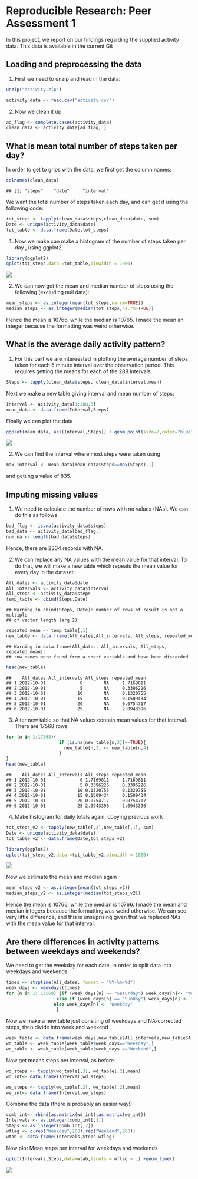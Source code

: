 # Reproducible Research: Peer Assessment 1

In this project, we report on our findings regarding the supplied activity data. 
This data is available in the current Git

## Loading and preprocessing the data
1) First we need to unzip and read in the data: 

```r
unzip("activity.zip")

activity_data <- read.csv("activity.csv")
```

2) Now we clean it up

```r
ad_flag <- complete.cases(activity_data)
clean_data <- activity_data[ad_flag, ]
```

## What is mean total number of steps taken per day?

In order to get to grips with the data, we first get the column names:

```r
colnames(clean_data)
```

```
## [1] "steps"    "date"     "interval"
```

We want the total number of steps taken each day, and can get it using the following code:

```r
tot_steps <- tapply(clean_data$steps,clean_data$date, sum)
Date <- unique(activity_data$date)
tot_table <- data.frame(Date,tot_steps)
```


1) Now we make can make a histogram of the number of steps taken per day ,  using ggplot2.  


```r
library(ggplot2)
qplot(tot_steps,data =tot_table,binwidth = 1000) 
```

![](PA1_template_files/figure-html/unnamed-chunk-4-1.png) 

2) We can now get the mean and median number of steps using the following (excluding null data):

```r
mean_steps <- as.integer(mean(tot_steps,na.rm=TRUE))
median_steps <- as.integer(median(tot_steps,na.rm=TRUE))
```
Hence the mean is 10766, while the median is 10765. I made the mean an integer because the formatting was weird otherwise.

## What is the average daily activity pattern?
1) For this part  we are intereested in plotting the average number of steps taken for each 5 minute interval over the observation period. This requires 
getting the means for each of the 288 intervals:

```r
Steps <- tapply(clean_data$steps, clean_data$interval,mean)
```
Next we make a new table giving interval and mean number of steps:

```r
Interval <- activity_data[1:288,3]
mean_data <- data.frame(Interval,Steps)
```

Finally we can plot the data

```r
ggplot(mean_data, aes(Interval,Steps)) + geom_point(size=2,color="blue",alpha=0.1) + geom_line()
```

![](PA1_template_files/figure-html/unnamed-chunk-8-1.png) 

2) We can find the interval where most steps were taken using

```r
max_interval <- mean_data[mean_data$Steps==max(Steps),1]
```
and getting a value of 835.

## Imputing missing values

1) We need to calculate the number of rows with no values (NAs). We can do this as follows

```r
bad_flag <- is.na(activity_data$steps)
bad_data <- activity_data[bad_flag,]
num_na <- length(bad_data$steps)
```
Hence, there are 2304 records with NA.

2) We can replace any NA values with the mean value for that interval. To do that, we will make a new table
which repeats the mean value for every day in the dataset

```r
All_dates <- activity_data$date
All_intervals <- activity_data$interval
All_steps <- activity_data$steps
temp_table <- cbind(Steps,Date)
```

```
## Warning in cbind(Steps, Date): number of rows of result is not a multiple
## of vector length (arg 2)
```

```r
repeated_mean <- temp_table[,1]
new_table <- data.frame(All_dates,All_intervals, All_steps, repeated_mean)
```

```
## Warning in data.frame(All_dates, All_intervals, All_steps, repeated_mean):
## row names were found from a short variable and have been discarded
```

```r
head(new_table)
```

```
##    All_dates All_intervals All_steps repeated_mean
## 1 2012-10-01             0        NA     1.7169811
## 2 2012-10-01             5        NA     0.3396226
## 3 2012-10-01            10        NA     0.1320755
## 4 2012-10-01            15        NA     0.1509434
## 5 2012-10-01            20        NA     0.0754717
## 6 2012-10-01            25        NA     2.0943396
```

3) Alter new table so that NA values contain mean values for that interval. There are 17568 rows

```r
for (n in 1:17568){
                    if (is.na(new_table[n,3])==TRUE){
                      new_table[n,3] <- new_table[n,4]
                    } 
}
head(new_table)
```

```
##    All_dates All_intervals All_steps repeated_mean
## 1 2012-10-01             0 1.7169811     1.7169811
## 2 2012-10-01             5 0.3396226     0.3396226
## 3 2012-10-01            10 0.1320755     0.1320755
## 4 2012-10-01            15 0.1509434     0.1509434
## 5 2012-10-01            20 0.0754717     0.0754717
## 6 2012-10-01            25 2.0943396     2.0943396
```

4) Make histogram for daily totals again, copying previous work


```r
tot_steps_v2 <- tapply(new_table[,3],new_table[,1], sum)
Date <- unique(activity_data$date)
tot_table_v2 <- data.frame(Date,tot_steps_v2)
```




```r
library(ggplot2)
qplot(tot_steps_v2,data =tot_table_v2,binwidth = 1000) 
```

![](PA1_template_files/figure-html/unnamed-chunk-14-1.png) 

Now we estimate the mean and median again



```r
mean_steps_v2 <- as.integer(mean(tot_steps_v2))
median_steps_v2 <- as.integer(median(tot_steps_v2))
```
Hence the mean is 10766, while the median is 10766. I made the mean and median integers because the formatting was weird otherwise. We can see very little difference, and this is unsuprising given that we replaced NAs with the mean value for that interval.


## Are there differences in activity patterns between weekdays and weekends?

We need to get the weekday for each date, in order to split data into weekdays and weekends


```r
times <- strptime(All_dates, format = "%Y-%m-%d")
week_days <- weekdays(times)
for (n in 1: 17568) {if (week_days[n] == "Saturday") week_days[n]<- "Weekend"
                   else if (week_days[n] == "Sunday") week_days[n] <- "Weekend"
                  else week_days[n] <- "Weekday"
                   }
```

Now we make a new table just consiting of weekdays and NA-corrected steps, then divide into week and weekend

```r
week_table <- data.frame(week_days,new_table$All_intervals,new_table$All_steps)
wd_table <- week_table[week_table$week_days=="Weekday",]
we_table <- week_table[week_table$week_days =="Weekend",]
```

Now get means steps per interval, as before


```r
wd_steps <- tapply(wd_table[,3], wd_table[,2],mean)
wd_int<- data.frame(Interval,wd_steps)

we_steps <- tapply(we_table[,3], we_table[,2],mean)
we_int<- data.frame(Interval,we_steps)
```

Combine the data (there is probably an easier way!)

```r
comb_int<- rbind(as.matrix(wd_int),as.matrix(we_int))
Intervals <- as.integer(comb_int[,1])
Steps <- as.integer(comb_int[,2])
wflag <- c(rep("Weekday",288),rep("Weekend",288))
wtab <- data.frame(Intervals,Steps,wflag)
```

Now plot Mean steps per interval for weekdays and weekends

```r
qplot(Intervals,Steps,data=wtab,facets = wflag ~ .) +geom_line()
```

![](PA1_template_files/figure-html/unnamed-chunk-20-1.png) 

